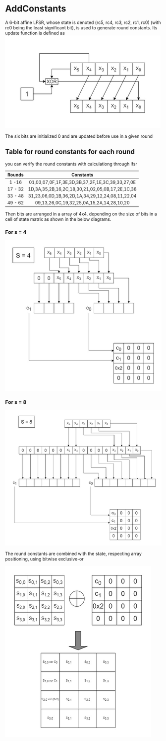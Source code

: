 # AddConstants
A 6-bit affine LFSR, whose state is denoted (rc5, rc4, rc3, rc2, rc1, rc0)
(with rc0 being the least significant bit), is used to generate round constants. Its update
function is defined as<br />
![update function of the LFSR used in generating round constant](../images/lfsrroundconstant.jpg)

The six bits are initialized 0 and are updated before use in a given round <br />
## Table for round constants for each round
you can verify the round constants with calculationg through lfsr

 | Rounds |Constants|
 | :---:  |  :---:  |
 | 1 -16 | 01,03,07,0F,1F,3E,3D,3B,37,2F,1E,3C,39,33,27,0E |
 |17 - 32| 1D,3A,35,2B,16,2C,18,30,21,02,05,0B,17,2E,1C,38 |
 |33 - 48| 31,23,06,0D,1B,36,2D,1A,34,29,12,24,08,11,22,04 |
 |49 - 62|   09,13,26,0C,19,32,25,0A,15,2A,14,28,10,20     |


Then bits are arranged in a array of 4x4. depending on the size of bits in a cell of state matrix as shown in the below diagrams.
### For s = 4
![4x4 array from the affine 6 bits for S = 4](../images/arrayformationfor4.jpg)

### For s = 8
![4x4 array from the affine 6 bits for S = 8](../images/arrayformationfor8.jpg)


The round constants are combined with the state, respecting array positioning, using
bitwise exclusive-or

![XOR with round constant](../images/xorwithroundconstant.jpg)


